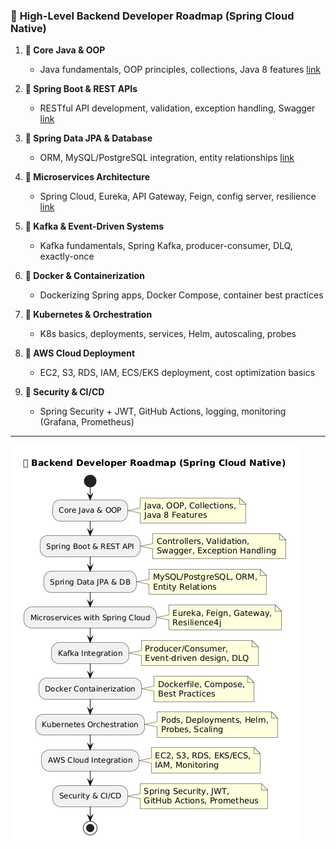 

### 🚀 **High-Level Backend Developer Roadmap (Spring Cloud Native)**

1. **🔹 Core Java & OOP**
   - Java fundamentals, OOP principles, collections, Java 8 features [link](https://github.com/rohitsunilsharma2000/-Learn-Backend-Development-from-Scratch/blob/main/1.%F0%9F%94%B9%20Core%20Java%20%26%20OOP.md)

2. **🔹 Spring Boot & REST APIs**
   - RESTful API development, validation, exception handling, Swagger [link]()

3. **🔹 Spring Data JPA & Database**
   - ORM, MySQL/PostgreSQL integration, entity relationships [link]()

4. **🔹 Microservices Architecture**
   - Spring Cloud, Eureka, API Gateway, Feign, config server, resilience [link]()

5. **🔹 Kafka & Event-Driven Systems**
   - Kafka fundamentals, Spring Kafka, producer-consumer, DLQ, exactly-once

6. **🔹 Docker & Containerization**
   - Dockerizing Spring apps, Docker Compose, container best practices

7. **🔹 Kubernetes & Orchestration**
   - K8s basics, deployments, services, Helm, autoscaling, probes

8. **🔹 AWS Cloud Deployment**
   - EC2, S3, RDS, IAM, ECS/EKS deployment, cost optimization basics

9. **🔹 Security & CI/CD**
   - Spring Security + JWT, GitHub Actions, logging, monitoring (Grafana, Prometheus)

---

<img src="https://github.com/rohitsunilsharma2000/-Learn-Backend-Development-from-Scratch/blob/main/roadmap.png?raw=true" alt="High-Level Backend Developer Roadmap (Spring Cloud Native)"/>
